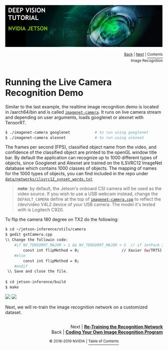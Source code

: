 <img src="https://github.com/dusty-nv/jetson-inference/raw/master/docs/images/deep-vision-header.jpg">
<p align="right"><sup><a href="imagenet-example.md">Back</a> | <a href="imagenet-training.md">Next</a> | </sup><a href="../README.md#two-days-to-a-demo-training--inference"><sup>Contents</sup></a>
<br/>
<sup>Image Recognition</sup></p>  

# Running the Live Camera Recognition Demo

Similar to the last example, the realtime image recognition demo is located in /aarch64/bin and is called [`imagenet-camera`](../imagenet-camera/imagenet-camera.cpp).
It runs on live camera stream and depending on user arguments, loads googlenet or alexnet with TensorRT. 
``` bash
$ ./imagenet-camera googlenet           # to run using googlenet
$ ./imagenet-camera alexnet             # to run using alexnet
```

The frames per second (FPS), classified object name from the video, and confidence of the classified object are printed to the openGL window title bar.  By default the application can recognize up to 1000 different types of objects, since Googlenet and Alexnet are trained on the ILSVRC12 ImageNet database which contains 1000 classes of objects.  The mapping of names for the 1000 types of objects, you can find included in the repo under [`data/networks/ilsvrc12_synset_words.txt`](http://github.com/dusty-nv/jetson-inference/blob/master/data/networks/ilsvrc12_synset_words.txt)

> **note**:  by default, the Jetson's onboard CSI camera will be used as the video source.  If you wish to use a USB webcam instead, change the `DEFAULT_CAMERA` define at the top of [`imagenet-camera.cpp`](../imagenet-camera/imagenet-camera.cpp) to reflect the /dev/video V4L2 device of your USB camera.  The model it's tested with is Logitech C920. 

To flip the camera 180 degree on TX2 do the following:
``` bash
$ cd ~/jetson-inference/utils/camera
$ gedit gstCamera.cpp
\\ Change the followin code:
	#if NV_TENSORRT_MAJOR > 1 && NV_TENSORRT_MAJOR < 5	// if JetPack 3.1-3.3 (different flip-method)
		const int flipMethod = 0;					// Xavier (w/TRT5) camera is mounted inverted
	#else
		const int flipMethod = 0;
	#endif	
 \\ Save and close the file.
 
$ cd jetson-inference/build
$ make
```

<img src="https://github.com/dusty-nv/jetson-inference/raw/master/docs/images/imagenet-orange-camera.jpg" width="800">
<img src="https://github.com/dusty-nv/jetson-inference/raw/master/docs/images/imagenet-apple-camera.jpg" width="800">

Next, we will re-train the image recognition network on a customized dataset.

##
<p align="right">Next | <b><a href="imagenet-training.md">Re-Training the Recognition Network</a></b>
<br/>
Back | <b><a href="imagenet-example.md">Coding Your Own Image Recognition Program</a></b></p>
<p align="center"><sup>© 2016-2019 NVIDIA | </sup><a href="../README.md#two-days-to-a-demo-training--inference"><sup>Table of Contents</sup></a></p>
